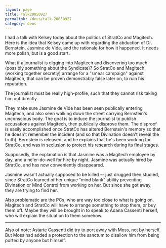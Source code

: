 ```yaml
---
layout: page
title: Talk20050927
permalink: /deus/talk-20050927
category: deus
---
```

I had a talk with Kelsey today about the politics of StratCo and Magitech. Here is the idea that Kelsey came up with regarding the abduction of Dr. Bernstein, Jasmine de Vide, and the rationale for how it happened. It needs more polish, but is a good start.

What if a journalist is digging into Magitech and discovering too much (possibly something about the Syndicate)? So StratCo and Magitech (working together secretly) arrange for a &quot;smear campaign&quot; against Magitech, that can be proven demonstrably false later on, to ruin his reputation.

The journalist must be really high-profile, such that they cannot risk taking him out directly.

They make sure Jasmine de Vide has been seen publically entering Magitech, and also seen walking down the street carrying Bernstein's unconscious body. The goal is to induce the journalist to publish accusations against Magitech, then publically disprove them. The disproof is easily accomplished once StratCo has altered Bernstein's memory so that he doesn't remember the incident (and so that Divination doesn't reveal the truth). Bernstein is released, and he explains that he's been working for StratCo, and was in seclusion to protect his research during its final stages.

Supposedly, the explanation is that Jasmine was a Magitech employee by day, and a ne'er-do-well for hire by night. Jasmine was actually hired by StratCo, and has now conveniently disappeared.

Jasmine wasn't actually supposed to be killed -- just drugged then studied, since StratCo learned of her unique &quot;mind blank&quot; ability preventing Divination or Mind Control from working on her. But since she got away, they are trying to find her.

Also problematic are the PCs, who are way too close to what is going on. Magitech and StratCo will have to arrange something to stop them, or buy them off. Maybe they will be brought in to speak to Adana Cassenti herself, who will explain the situation to them somehow.

-----

Also of note: Astarte Cassenti did try to port away with Moss, not by herself. But Moss had added a protection to the sanctum to disallow him from being ported by anyone but himself.
